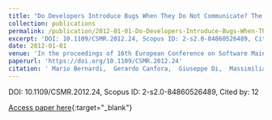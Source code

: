```yaml
---
title: "Do Developers Introduce Bugs When They Do Not Communicate? The Case of Eclipse and Mozilla"
collection: publications
permalink: /publication/2012-01-01-Do-Developers-Introduce-Bugs-When-They-Do-Not-Communicate-The-Case-of-Eclipse-and-Mozilla
excerpt: 'DOI: 10.1109/CSMR.2012.24, Scopus ID: 2-s2.0-84860526489, Cited by: 12'
date: 2012-01-01
venue: 'In the proceedings of 16th European Conference on Software Maintenance and Reengineering, CSMR 2012, Szeged, Hungary, March 27-30, 2012'
paperurl: 'https://doi.org/10.1109/CSMR.2012.24'
citation: ' Mario Bernardi,  Gerardo Canfora,  Giuseppe Di,  Massimiliano Di,  Damiano Distante, &quot;Do Developers Introduce Bugs When They Do Not Communicate? The Case of Eclipse and Mozilla.&quot; In the proceedings of 16th European Conference on Software Maintenance and Reengineering, CSMR 2012, Szeged, Hungary, March 27-30, 2012, 2012.'
---
```

DOI: 10.1109/CSMR.2012.24, Scopus ID: 2-s2.0-84860526489, Cited by: 12

[Access paper here](https://doi.org/10.1109/CSMR.2012.24){:target="_blank"}
